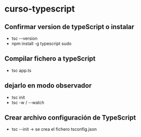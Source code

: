 # curso-typescript

## Confirmar version de typeScript o instalar 

- tsc --version
- npm install -g typescript
sudo 
## Compilar fichero a typeScript 

- tsc app.ts

## dejarlo en modo observador 
- tsc init
- tsc -w / --watch

## Crear archivo configuración de TypeScript

- tsc --init -> se crea el fichero tsconfig.json
